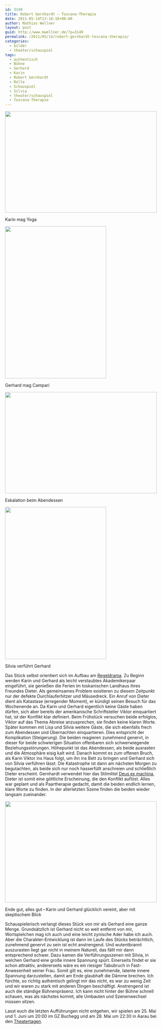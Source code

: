 ```yaml
---
id: 3149
title: Robert Gernhardt – Toscana-​​Therapie
date: 2011-05-14T13:18:18+00:00
author: Mathias Wellner
layout: post
guid: http://www.mwellner.de/?p=3149
permalink: /2011/05/14/robert-gernhardt-toscana-therapie/
categories:
  - bilder
  - theater/schauspiel
tags:
  - authentisch
  - Bühne
  - Gerhard
  - Karin
  - Robert Gernhardt
  - Rolle
  - Schauspiel
  - Silvia
  - theater/schauspiel
  - Toscana-Therapie
---
```

<div style="width: 510px" class="wp-caption aligncenter">
  <img src="https://lh4.googleusercontent.com/_k8jzJG4N6uM/Tc5V613mEdI/AAAAAAAAACM/0BE7NYsVBhU/s800/DSC_3202.jpg" height="333" width="500" />
  
  <p class="wp-caption-text">
    Karin mag Yoga<br />
  </p>
</div>

<div style="width: 343px" class="wp-caption aligncenter">
  <img src="https://lh3.googleusercontent.com/_k8jzJG4N6uM/Tc5WA7UdiXI/AAAAAAAAAFA/uhZ-iAduImM/s800/theater2.jpg" height="500" width="333" />
  
  <p class="wp-caption-text">
    Gerhard mag Campari<br />
  </p>
</div>

<div style="width: 510px" class="wp-caption aligncenter">
  <img src="https://lh6.googleusercontent.com/_k8jzJG4N6uM/Tc5V_k3xTXI/AAAAAAAAAEU/taATPuD_kFM/s800/DSC_3274.jpg" width="500" height="333" />
  
  <p class="wp-caption-text">
    Eskalation beim Abendessen<br />
  </p>
</div>

<div style="width: 343px" class="wp-caption aligncenter">
  <img src="https://lh3.googleusercontent.com/_k8jzJG4N6uM/Tc5V_umyuCI/AAAAAAAAAEY/eGji-gllWFs/s800/DSC_3281.jpg" height="500" width="333" />
  
  <p class="wp-caption-text">
    Silvia verführt Gerhard<br />
  </p>
</div>

Das Stück selbst orientiert sich im Aufbau am [Regeldrama](http://de.wikipedia.org/wiki/Regeldrama). Zu Beginn werden Karin und Gerhard als leicht verstaubtes Akademikerpaar eingeführt, sie genießen die Ferien im toskanischen Landhaus ihres Freundes Dieter. Als gemeinsames Problem existieren zu diesem Zeitpunkt nur der defekte Durchlauferhitzer und Mäusedreck. Ein Anruf von Dieter dient als Katastase (erregender Moment), er kündigt seinen Besuch für das Wochenende an. Da Karin und Gerhard eigentlich keine Gäste haben dürfen, sich aber bereits der amerikanische Schriftsteller Viktor einquartiert hat, ist der Konflikt klar definiert. Beim Frühstück versuchen beide erfolglos, Viktor auf das Thema Abreise anzusprechen, sie finden keine klaren Worte. Später kommen mit Lisa und Silvia weitere Gäste, die sich ebenfalls frech zum Abendessen und Übernachten einquartieren. Dies entspricht der Komplikation (Steigerung). Die beiden reagieren zunehmend genervt, in dieser für beide schwierigen Situation offenbaren sich schwerwiegende Beziehungsstörungen. Höhepunkt ist das Abendessen, als beide ausrasten und die Atmosphäre eisig kalt wird. Danach kommt es zum offenen Bruch, als Karin Viktor ins Haus folgt, um ihn ins Bett zu bringen und Gerhard sich von Silvia verführen lässt. Die Katastrophe ist dann am nächsten Morgen zu begutachten, als beide sich nur noch hasserfüllt anschreien und schließlich Dieter erscheint. Gernhardt verwendet hier das Stilmittel [Deus ex machina](http://de.wikipedia.org/wiki/Deus_ex_machina), Dieter ist somit eine göttliche Erscheinung, die den Konflikt auflöst. Alles war geplant und als Paartherapie gedacht, damit die beiden endlich lernen, klare Worte zu finden. In der allerletzten Szene finden die beiden wieder langsam zueinander. 

<div style="width: 510px" class="wp-caption aligncenter">
  <img src="https://lh6.googleusercontent.com/_k8jzJG4N6uM/Tc5WApKlabI/AAAAAAAAAE0/xzgmwCKkyHI/s800/DSC_3301.jpg" width="500" height="333" />
  
  <p class="wp-caption-text">
    Ende gut, alles gut&thinsp;&ndash;&thinsp;Karin und Gerhard glücklich vereint, aber mit skeptischem Blick<br />
  </p>
</div>

Schauspielerisch verlangt dieses Stück von mir als Gerhard eine ganze Menge. Grundsätzlich ist Gerhard nicht so weit entfernt von mir, Wortspielchen mag ich auch und eine leicht zynische Ader habe ich auch. Aber die Charakter-Entwicklung ist dann im Laufe des Stücks beträchtlich, zunehmend genervt zu sein ist echt anstrengend. Und wutentbrannt auszurasten liegt gar nicht in meinem Naturell, das fällt mir dann entsprechend schwer. Dazu kamen die Verführungsszenen mit Silvia, in welchen Gerhard eine große innere Spannung spürt. Einerseits findet er sie schon attraktiv, andererseits wäre es ein riesiger Tabubruch in Fast-Anwesenheit seiner Frau. Somit gilt es, eine zunehmende, latente innere Spannung darzustellen, damit am Ende glaubhaft die Dämme brechen. Ich fürchte, so richtig authentisch gelingt mir das nicht, es war zu wenig Zeit und wir waren zu stark mit anderen Dingen beschäftigt. Anstrengend ist auch die ständige Bühnenpräsenz. Ich kann nicht hinter der Bühne schnell schauen, was als nächstes kommt, alle Umbauten und Szenenwechsel müssen sitzen. 

Lasst euch die letzten Aufführungen nicht entgehen, wir spielen am 25. Mai und 1. Juni um 20:00 im GZ Buchegg und am 28. Mai um 22:30 in Aarau bei den [Theatertagen](http://www.theatertage.ch).